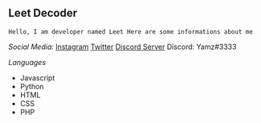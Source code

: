 ﻿## **Leet Decoder**
`Hello, I am developer named Leet
Here are some informations about me`

*Social Media:*
[Instagram](https://www.instagram.com/leetdecoder905/)
[Twitter](https://twitter.com/leet_decoder)
[Discord Server](https://discord.gg/6NEndn2Wjw)
Discord: Yamz#3333

*Languages*

 - Javascript
 - Python
 - HTML
 - CSS
 - PHP



